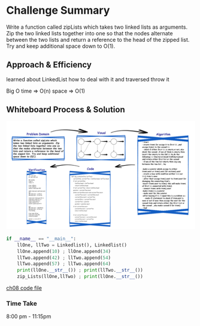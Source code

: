 # Challenge Summary

Write a function called zipLists which takes two linked lists as arguments. Zip the two linked lists together into one so that the nodes alternate between the two lists and return a reference to the head of the zipped list. Try and keep additional space down to O(1).

## Approach & Efficiency

learned about LinkedList how to deal with it and traversed throw it

Big O
time => O(n)
space => O(1)

## Whiteboard Process & Solution

![ch08](./../whiteboard/codeCha08.jpg)

```py
if __name__ == "__main__":
    llOne, llTwo = Linkedlist(), Linkedlist()
    llOne.append(10) ; llOne.append(34)
    llTwo.append(42) ; llTwo.append(54)
    llTwo.append(57) ; llTwo.append(64)
    print(llOne.__str__()) ; print(llTwo.__str__())
    zip_Lists(llOne,llTwo) ; print(llOne.__str__())
```

[ch08 code file](../linked_list_insertions/ll_zip.py)

### Time Take

8:00 pm - 11:15pm
